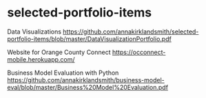# selected-portfolio-items

Data Visualizations
https://github.com/annakirklandsmith/selected-portfolio-items/blob/master/DataVisualizationPortfolio.pdf

Website for Orange County Connect
https://occonnect-mobile.herokuapp.com/

Business Model Evaluation with Python
https://github.com/annakirklandsmith/business-model-eval/blob/master/Business%20Model%20Evaluation.pdf

